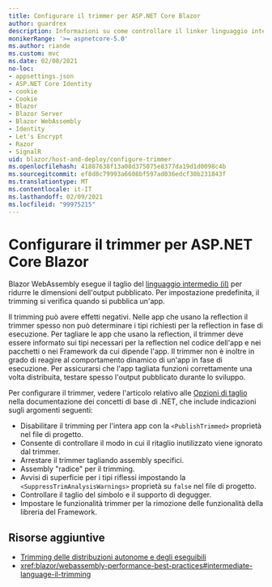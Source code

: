 ```yaml
---
title: Configurare il trimmer per ASP.NET Core Blazor
author: guardrex
description: Informazioni su come controllare il linker linguaggio intermedio (IL) (trimmer) quando si compila un' Blazor app.
monikerRange: '>= aspnetcore-5.0'
ms.author: riande
ms.custom: mvc
ms.date: 02/08/2021
no-loc:
- appsettings.json
- ASP.NET Core Identity
- cookie
- Cookie
- Blazor
- Blazor Server
- Blazor WebAssembly
- Identity
- Let's Encrypt
- Razor
- SignalR
uid: blazor/host-and-deploy/configure-trimmer
ms.openlocfilehash: 41887638f13a08d375075e8377da19d1d0098c4b
ms.sourcegitcommit: ef8d8c79993a6608bf597ad036edcf30b231843f
ms.translationtype: MT
ms.contentlocale: it-IT
ms.lasthandoff: 02/09/2021
ms.locfileid: "99975215"
---
```

# <a name="configure-the-trimmer-for-aspnet-core-blazor"></a>Configurare il trimmer per ASP.NET Core Blazor

Blazor WebAssembly esegue il taglio del [linguaggio intermedio (il)](/dotnet/standard/managed-code#intermediate-language--execution) per ridurre le dimensioni dell'output pubblicato. Per impostazione predefinita, il trimming si verifica quando si pubblica un'app.

Il trimming può avere effetti negativi. Nelle app che usano la reflection il trimmer spesso non può determinare i tipi richiesti per la reflection in fase di esecuzione. Per tagliare le app che usano la reflection, il trimmer deve essere informato sui tipi necessari per la reflection nel codice dell'app e nei pacchetti o nei Framework da cui dipende l'app. Il trimmer non è inoltre in grado di reagire al comportamento dinamico di un'app in fase di esecuzione. Per assicurarsi che l'app tagliata funzioni correttamente una volta distribuita, testare spesso l'output pubblicato durante lo sviluppo.

Per configurare il trimmer, vedere l'articolo relativo alle [Opzioni di taglio](/dotnet/core/deploying/trimming-options) nella documentazione dei concetti di base di .NET, che include indicazioni sugli argomenti seguenti:

* Disabilitare il trimming per l'intera app con la `<PublishTrimmed>` proprietà nel file di progetto.
* Consente di controllare il modo in cui il ritaglio inutilizzato viene ignorato dal trimmer.
* Arrestare il trimmer tagliando assembly specifici.
* Assembly "radice" per il trimming.
* Avvisi di superficie per i tipi riflessi impostando la `<SuppressTrimAnalysisWarnings>` proprietà su `false` nel file di progetto.
* Controllare il taglio del simbolo e il supporto di degugger.
* Impostare le funzionalità trimmer per la rimozione delle funzionalità della libreria del Framework.

## <a name="additional-resources"></a>Risorse aggiuntive

* [Trimming delle distribuzioni autonome e degli eseguibili](/dotnet/core/deploying/trim-self-contained)
* <xref:blazor/webassembly-performance-best-practices#intermediate-language-il-trimming>
